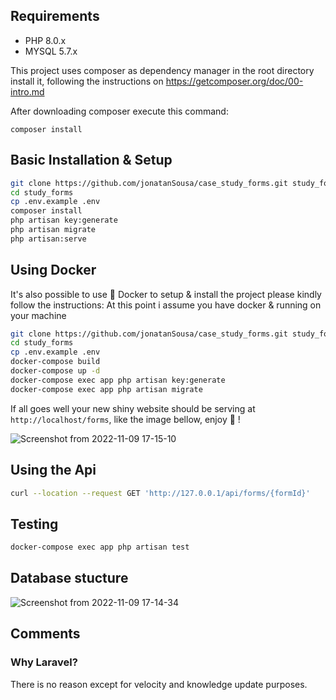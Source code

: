 ## Requirements
- PHP 8.0.x
- MYSQL 5.7.x

This project  uses composer as dependency manager in the root directory install it,
following the instructions on https://getcomposer.org/doc/00-intro.md

After downloading composer execute this command:
```
composer install
```

## Basic Installation & Setup

```bash
git clone https://github.com/jonatanSousa/case_study_forms.git study_forms
cd study_forms
cp .env.example .env
composer install
php artisan key:generate
php artisan migrate
php artisan:serve
```

## Using Docker

It's also possible to use 🐳 Docker to setup & install the project please kindly follow the instructions:
At this point i assume you have docker & running on your machine

```bash
git clone https://github.com/jonatanSousa/case_study_forms.git study_forms
cd study_forms
cp .env.example .env
docker-compose build
docker-compose up -d
docker-compose exec app php artisan key:generate
docker-compose exec app php artisan migrate
```

If all goes well your new shiny website should be serving at ``http://localhost/forms``, like the image bellow, enjoy 🎉 !

![Screenshot from 2022-11-09 17-15-10](https://user-images.githubusercontent.com/35583616/200897112-c1030650-87f7-46e3-978c-5988dd61f39d.png)

## Using the Api

```bash
curl --location --request GET 'http://127.0.0.1/api/forms/{formId}'
```

## Testing

```bash
docker-compose exec app php artisan test
```

## Database stucture 

![Screenshot from 2022-11-09 17-14-34](https://user-images.githubusercontent.com/35583616/200897138-f85db7ed-5761-4d5f-93fc-fc14f00a2765.png)

## Comments

### Why Laravel?
There is no reason except for velocity and knowledge update purposes.


